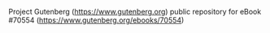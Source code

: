 Project Gutenberg (https://www.gutenberg.org) public repository for
eBook #70554 (https://www.gutenberg.org/ebooks/70554)
